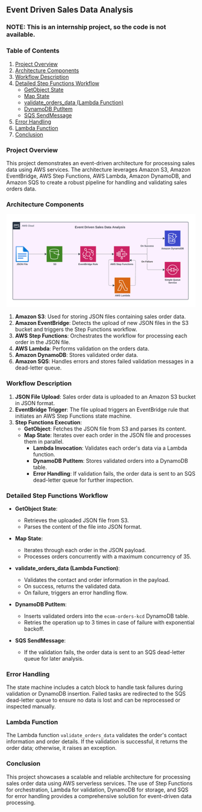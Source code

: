 ## Event Driven Sales Data Analysis

### NOTE: This is an internship project, so the code is not available.

### Table of Contents

1. [Project Overview](#project-overview)
2. [Architecture Components](#architecture-components)
3. [Workflow Description](#workflow-description)
4. [Detailed Step Functions Workflow](#detailed-step-functions-workflow)
    - [GetObject State](#getobject-state)
    - [Map State](#map-state)
    - [validate_orders_data (Lambda Function)](#validate_orders_data-lambda-function)
    - [DynamoDB PutItem](#dynamodb-putitem)
    - [SQS SendMessage](#sqs-sendmessage)
5. [Error Handling](#error-handling)
6. [Lambda Function](#lambda-function)
7. [Conclusion](#conclusion)

### Project Overview

This project demonstrates an event-driven architecture for processing sales data using AWS services. The architecture leverages Amazon S3, Amazon EventBridge, AWS Step Functions, AWS Lambda, Amazon DynamoDB, and Amazon SQS to create a robust pipeline for handling and validating sales orders data.

### Architecture Components

![image](https://github.com/jignesh-kachhad/Event-Driven-Sales-Data-Analysis/blob/main/Architecture.png)

1. **Amazon S3**: Used for storing JSON files containing sales order data.
2. **Amazon EventBridge**: Detects the upload of new JSON files in the S3 bucket and triggers the Step Functions workflow.
3. **AWS Step Functions**: Orchestrates the workflow for processing each order in the JSON file.
4. **AWS Lambda**: Performs validation on the orders data.
5. **Amazon DynamoDB**: Stores validated order data.
6. **Amazon SQS**: Handles errors and stores failed validation messages in a dead-letter queue.

### Workflow Description

1. **JSON File Upload**: Sales order data is uploaded to an Amazon S3 bucket in JSON format.
2. **EventBridge Trigger**: The file upload triggers an EventBridge rule that initiates an AWS Step Functions state machine.
3. **Step Functions Execution**:
    - **GetObject**: Fetches the JSON file from S3 and parses its content.
    - **Map State**: Iterates over each order in the JSON file and processes them in parallel.
        - **Lambda Invocation**: Validates each order's data via a Lambda function.
        - **DynamoDB PutItem**: Stores validated orders into a DynamoDB table.
        - **Error Handling**: If validation fails, the order data is sent to an SQS dead-letter queue for further inspection.

### Detailed Step Functions Workflow

- **GetObject State**:
  - Retrieves the uploaded JSON file from S3.
  - Parses the content of the file into JSON format.
  
- **Map State**:
  - Iterates through each order in the JSON payload.
  - Processes orders concurrently with a maximum concurrency of 35.

- **validate_orders_data (Lambda Function)**:
  - Validates the contact and order information in the payload.
  - On success, returns the validated data.
  - On failure, triggers an error handling flow.

- **DynamoDB PutItem**:
  - Inserts validated orders into the `ecom-orders-kcd` DynamoDB table.
  - Retries the operation up to 3 times in case of failure with exponential backoff.

- **SQS SendMessage**:
  - If the validation fails, the order data is sent to an SQS dead-letter queue for later analysis.

### Error Handling

The state machine includes a catch block to handle task failures during validation or DynamoDB insertion. Failed tasks are redirected to the SQS dead-letter queue to ensure no data is lost and can be reprocessed or inspected manually.

### Lambda Function

The Lambda function `validate_orders_data` validates the order's contact information and order details. If the validation is successful, it returns the order data; otherwise, it raises an exception.

### Conclusion

This project showcases a scalable and reliable architecture for processing sales order data using AWS serverless services. The use of Step Functions for orchestration, Lambda for validation, DynamoDB for storage, and SQS for error handling provides a comprehensive solution for event-driven data processing.